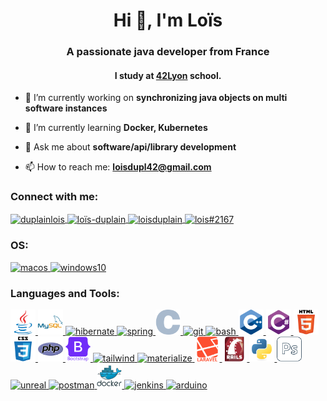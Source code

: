 <h1 align="center">Hi 👋, I'm Loïs</h1>
<h3 align="center">A passionate java developer from France</h3>
<h4 align="center">I study at <a href="https://www.42lyon.fr/">42Lyon</a> school.</h4>

- 🔭 I’m currently working on **synchronizing java objects on multi software instances**

- 🌱 I’m currently learning **Docker, Kubernetes**

- 💬 Ask me about **software/api/library development**

- 📫 How to reach me: **loisdupl42@gmail.com**


<h3 align="left">
Connect with me:
</h3>
<p align="left">
	<a href="https://twitter.com/duplainlois" target="_blank">
		<img align="center" src="https://upload.wikimedia.org/wikipedia/fr/c/c8/Twitter_Bird.svg" alt="duplainlois" height="30" width="40" />
	</a>
	<a href="https://linkedin.com/in/loïs-duplain" target="_blank">
		<img align="center" src="https://img.shields.io/badge/-LINKEDIN-0077B5?style=for-the-badge&logo=linkedin&logoColor=white" alt="loïs-duplain" height="30" width="40" />
	</a>
	<a href="https://instagram.com/loisduplain" target="_blank">
		<img align="center" src="https://upload.wikimedia.org/wikipedia/commons/9/96/Instagram.svg" alt="loisduplain" height="30" width="40" />
	</a>
	<a href="https://discord.gg/lois#2167" target="_blank">
		<img align="center" src="https://www.logo.wine/a/logo/Discord_(software)/Discord_(software)-Logo-Color-Logo.wine.svg" alt="lois#2167" height="30" width="40" />
	</a>
</p>

<h3 align="left">
OS:
</h3>
<p align="left">
	<a href="https://www.apple.com/fr/macos/" target="_blank">
		<img src="https://upload.wikimedia.org/wikipedia/commons/2/22/MacOS_logo_%282017%29.svg" alt="macos" width="40" height="40"/>
	</a>
  <a href="https://fr.wikipedia.org/wiki/Windows_10" target="_blank">
		<img src="https://upload.wikimedia.org/wikipedia/commons/5/5f/Windows_logo_-_2012.svg" alt="windows10" width="40" height="40"/>
	</a>
</p>

<h3 align="left">
Languages and Tools:
</h3>
<p align="left">
	<a href="https://www.java.com" target="_blank">
		<img src="https://raw.githubusercontent.com/devicons/devicon/master/icons/java/java-original.svg" alt="java" width="40" height="40"/>
	</a>
	<a href="https://www.mysql.com/" target="_blank">
		<img src="https://raw.githubusercontent.com/devicons/devicon/master/icons/mysql/mysql-original-wordmark.svg" alt="mysql" width="40" height="40"/>
	</a>
	<a href="https://hibernate.org/" target="_blank">
		<img src="https://hibernate.org/images/hibernate_icon_whitebkg.svg" alt="hibernate" width="40" height="40"/>
	</a>
  <a href="https://spring.io/" target="_blank">
		<img src="https://upload.wikimedia.org/wikipedia/commons/4/44/Spring_Framework_Logo_2018.svg" alt="spring" width="40" height="40"/>
	</a>
	<a href="https://www.cprogramming.com/" target="_blank">
		<img src="https://raw.githubusercontent.com/devicons/devicon/master/icons/c/c-original.svg" alt="c" width="40" height="40"/>
	</a>
	<a href="https://git-scm.com/" target="_blank">
		<img src="https://www.vectorlogo.zone/logos/git-scm/git-scm-icon.svg" alt="git" width="40" height="40"/>
	</a>
	<a href="https://www.gnu.org/software/bash/" target="_blank">
		<img src="https://www.vectorlogo.zone/logos/gnu_bash/gnu_bash-icon.svg" alt="bash" width="40" height="40"/>
	</a>
	<a href="https://www.w3schools.com/cpp/" target="_blank">
		<img src="https://raw.githubusercontent.com/devicons/devicon/master/icons/cplusplus/cplusplus-original.svg" alt="cplusplus" width="40" height="40"/>
	</a>
	<a href="https://www.w3schools.com/cs/" target="_blank">
		<img src="https://raw.githubusercontent.com/devicons/devicon/master/icons/csharp/csharp-original.svg" alt="csharp" width="40" height="40"/>
	</a>
	<a href="https://www.w3.org/html/" target="_blank">
		<img src="https://raw.githubusercontent.com/devicons/devicon/master/icons/html5/html5-original-wordmark.svg" alt="html5" width="40" height="40"/>
	</a>
	<a href="https://www.w3schools.com/css/" target="_blank">
		<img src="https://raw.githubusercontent.com/devicons/devicon/master/icons/css3/css3-original-wordmark.svg" alt="css3" width="40" height="40"/>
	</a>
	<a href="https://www.php.net" target="_blank">
		<img src="https://raw.githubusercontent.com/devicons/devicon/master/icons/php/php-original.svg" alt="php" width="40" height="40"/>
	</a>
	<a href="https://getbootstrap.com" target="_blank">
		<img src="https://raw.githubusercontent.com/devicons/devicon/master/icons/bootstrap/bootstrap-plain-wordmark.svg" alt="bootstrap" width="40" height="40"/>
	</a>
	<a href="https://tailwindcss.com/" target="_blank">
		<img src="https://www.vectorlogo.zone/logos/tailwindcss/tailwindcss-icon.svg" alt="tailwind" width="40" height="40"/>
	</a>
	<a href="https://materializecss.com/" target="_blank">
		<img src="https://raw.githubusercontent.com/prplx/svg-logos/5585531d45d294869c4eaab4d7cf2e9c167710a9/svg/materialize.svg" alt="materialize" width="40" height="40"/>
	</a>
	<a href="https://laravel.com/" target="_blank">
		<img src="https://raw.githubusercontent.com/devicons/devicon/master/icons/laravel/laravel-plain-wordmark.svg" alt="laravel" width="40" height="40"/>
	</a>
	<a href="https://rubyonrails.org" target="_blank">
		<img src="https://raw.githubusercontent.com/devicons/devicon/master/icons/rails/rails-original-wordmark.svg" alt="rails" width="40" height="40"/>
	</a>
	<a href="https://www.python.org" target="_blank">
		<img src="https://raw.githubusercontent.com/devicons/devicon/master/icons/python/python-original.svg" alt="python" width="40" height="40"/>
	</a>
	<a href="https://www.photoshop.com/en" target="_blank">
		<img src="https://raw.githubusercontent.com/devicons/devicon/master/icons/photoshop/photoshop-line.svg" alt="photoshop" width="40" height="40"/>
	</a>
	<a href="https://unrealengine.com/" target="_blank">
		<img src="https://raw.githubusercontent.com/kenangundogan/fontisto/036b7eca71aab1bef8e6a0518f7329f13ed62f6b/icons/svg/brand/unreal-engine.svg" alt="unreal" width="40" height="40"/>
	</a>
	<a href="https://postman.com" target="_blank">
		<img src="https://www.vectorlogo.zone/logos/getpostman/getpostman-icon.svg" alt="postman" width="40" height="40"/>
	</a>
	<a href="https://www.docker.com/" target="_blank">
		<img src="https://raw.githubusercontent.com/devicons/devicon/master/icons/docker/docker-original-wordmark.svg" alt="docker" width="40" height="40"/>
	</a>
	<a href="https://www.jenkins.io" target="_blank">
		<img src="https://www.vectorlogo.zone/logos/jenkins/jenkins-icon.svg" alt="jenkins" width="40" height="40"/>
	</a>
	<a href="https://www.arduino.cc/" target="_blank">
		<img src="https://cdn.worldvectorlogo.com/logos/arduino-1.svg" alt="arduino" width="40" height="40"/>
	</a>
</p>
